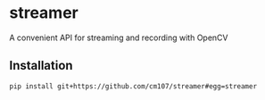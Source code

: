 # streamer
A convenient API for streaming and recording with OpenCV

## Installation
```console
pip install git+https://github.com/cm107/streamer#egg=streamer
```
